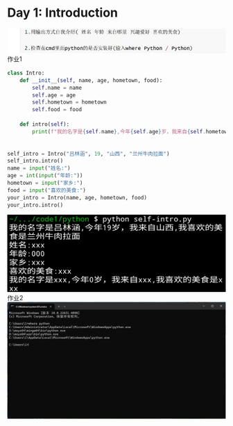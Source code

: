 # Day 1: Introduction

![D1W](https://raw.githubusercontent.com/102300671/image/refs/heads/main/pydevbase/D1W.jpg)
作业1

```python
class Intro:
    def __init__(self, name, age, hometown, food):
        self.name = name
        self.age = age
        self.hometown = hometown
        self.food = food

    def intro(self):
        print(f"我的名字是{self.name},今年{self.age}岁，我来自{self.hometown},我喜欢的美食是{self.food}")


self_intro = Intro("吕林涵", 19, "山西", "兰州牛肉拉面")
self_intro.intro()
name = input("姓名:")
age = int(input("年龄:"))
hometown = input("家乡:")
food = input("喜欢的美食:")
your_intro = Intro(name, age, hometown, food)
your_intro.intro()
```

![运行结果](https://raw.githubusercontent.com/102300671/image/refs/heads/main/pydevbase/D1A1.png)
作业2
![检查python](https://raw.githubusercontent.com/102300671/image/refs/heads/main/pydevbase/D1A2.png)
